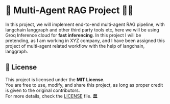 # 🎇  Multi-Agent RAG Project 🚀🎆
In this project, we will implement end-to-end multi-agent RAG pipeline, with langchain langgraph and other third party tools etc, here we will be using Groq Inference cloud for
**fast inferencing**.
In this project I will be pretending, as I am  working in XYZ company, and I have been assigned this project of multi-agent related workflow with the help of langchain, langgraph.


## 📜 License
This project is licensed under the **MIT License**.  
You are free to use, modify, and share this project, as long as proper credit is given to the original contributors.  
For more details, check the [LICENSE](LICENSE) file. 🏛️

